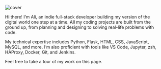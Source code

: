 ![cover](https://github.com/aligomaa56/aligomaa56/assets/138549566/e12a1e2b-1d6e-4257-9e05-038f2a6e463d)

Hi there! I'm Ali, an indie full-stack developer building my version of the digital world one step at a time. All my coding projects are built from the ground up, from planning and designing to solving real-life problems with code.

My technical expertise includes Python, Flask, HTML, CSS, JavaScript, MySQL, and more. I’m also proficient with tools like VS Code, Jupyter, zsh, HAProxy, Docker, Git, and Jenkins.

Feel free to take a tour of my work on this page.
